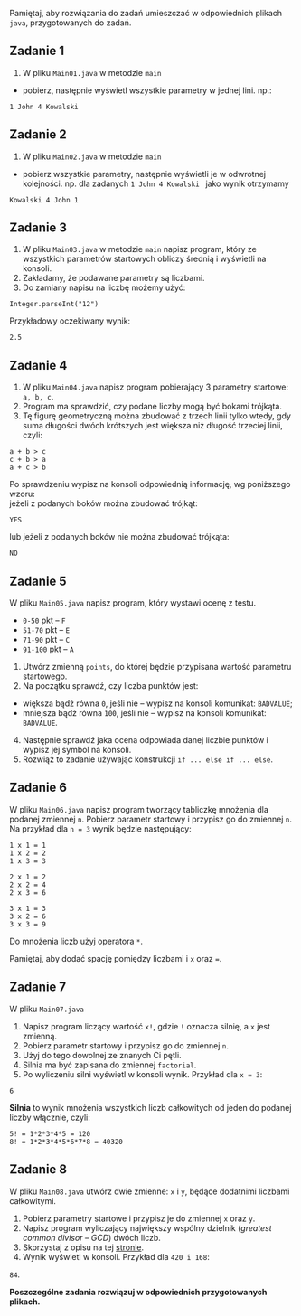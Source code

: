Pamiętaj, aby rozwiązania do zadań umieszczać w odpowiednich plikach `java`, przygotowanych do zadań.  

## Zadanie 1

1. W pliku `Main01.java` w metodzie `main`
- pobierz, następnie wyświetl wszystkie parametry w jednej lini. np.:
```
1 John 4 Kowalski 
```



## Zadanie 2

1. W pliku `Main02.java` w metodzie `main`
- pobierz wszystkie parametry, następnie wyświetli je w odwrotnej kolejności.
np. dla zadanych `1 John 4 Kowalski ` jako wynik otrzymamy
```
Kowalski 4 John 1
```



## Zadanie 3


1. W pliku `Main03.java` w metodzie `main`
napisz program, który ze wszystkich parametrów startowych obliczy średnią i wyświetli na konsoli.
2. Zakładamy, że podawane parametry są liczbami.
3. Do zamiany napisu na liczbę możemy użyć:
````
Integer.parseInt("12")
````
Przykładowy oczekiwany wynik:
````
2.5
````


## Zadanie 4

1. W pliku `Main04.java` napisz program pobierający 3 parametry startowe: `a, b, c`.
2. Program ma sprawdzić, czy podane liczby mogą być bokami trójkąta.
3. Tę figurę geometryczną można zbudować z trzech linii tylko wtedy,
 gdy suma długości dwóch krótszych jest większa niż długość trzeciej linii, czyli:

```
a + b > c
c + b > a
a + c > b
```

Po sprawdzeniu wypisz na konsoli odpowiednią informację, wg poniższego wzoru:  
jeżeli z podanych boków można zbudować trójkąt:
```
YES
```  
lub jeżeli z podanych boków nie można zbudować trójkąta:
```
NO
```


## Zadanie 5

W pliku `Main05.java` napisz program, który wystawi ocenę z testu.

* `0-50` pkt – `F` 
* `51-70` pkt – `E` 
* `71-90` pkt – `C`  
* `91-100` pkt – `A`

1. Utwórz zmienną `points`, do której będzie przypisana wartość parametru startowego.
2. Na początku sprawdź, czy liczba punktów jest:
* większa bądź równa `0`, jeśli nie – wypisz na konsoli komunikat: `BADVALUE`;
* mniejsza bądź równa `100`, jeśli nie – wypisz na konsoli komunikat: `BADVALUE`.
4. Następnie sprawdź jaka ocena odpowiada danej liczbie punktów i wypisz jej symbol na konsoli.
5. Rozwiąż to zadanie używając konstrukcji `if ... else if ... else`.


## Zadanie 6

W pliku `Main06.java` napisz program tworzący tabliczkę mnożenia dla podanej zmiennej `n`. 
Pobierz parametr startowy i przypisz go do zmiennej `n`.
Na przykład dla ```n = 3``` wynik będzie następujący:

```
1 x 1 = 1  
1 x 2 = 2  
1 x 3 = 3  

2 x 1 = 2  
2 x 2 = 4  
2 x 3 = 6  

3 x 1 = 3  
3 x 2 = 6  
3 x 3 = 9  
```

Do mnożenia liczb użyj operatora `*`.  

Pamiętaj, aby dodać spację pomiędzy liczbami i `x` oraz `=`.



## Zadanie 7

W pliku `Main07.java`  

1. Napisz program liczący wartość `x!`, gdzie `!` oznacza silnię, a `x` jest zmienną.  
2. Pobierz parametr startowy i przypisz go do zmiennej `n`.
3. Użyj do tego dowolnej ze znanych Ci pętli.
4. Silnia ma być zapisana do zmiennej `factorial`.
5. Po wyliczeniu silni wyświetl w konsoli wynik.
Przykład dla  ```x = 3```:

````
6
````


**Silnia** to wynik mnożenia wszystkich liczb całkowitych od jeden do podanej liczby włącznie, czyli:

```
5! = 1*2*3*4*5 = 120
8! = 1*2*3*4*5*6*7*8 = 40320
```



## Zadanie 8

W pliku `Main08.java` utwórz dwie zmienne: `x` i `y`, będące dodatnimi liczbami całkowitymi.
1. Pobierz parametry startowe i przypisz je do zmiennej `x` oraz `y`.
2. Napisz program wyliczający największy wspólny dzielnik (*greatest common divisor – GCD*) dwóch liczb.
3. Skorzystaj z opisu na tej [stronie][GCD].
4. Wynik wyświetl w konsoli.
Przykład dla  ```420 i 168```: 

`84`.


**Poszczególne zadania rozwiązuj w odpowiednich przygotowanych plikach.**

<!-- Links -->
[GCD]: http://www.programming-algorithms.net/article/43434/Greatest-common-divisor


